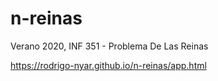 # n-reinas
Verano 2020, INF 351 - Problema De Las Reinas

https://rodrigo-nyar.github.io/n-reinas/app.html
